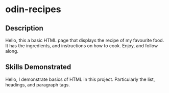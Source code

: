 # odin-recipes
## Description
Hello, this a basic HTML page that displays the recipe of my favourite food. It has the ingredients, and instructions on how to cook.
Enjoy, and follow along.
## Skills Demonstrated
Hello, I demonstrate basics of HTML in this project. Particularly the list, headings, and paragraph tags.

